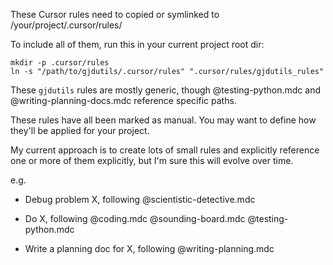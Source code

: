 These Cursor rules need to copied or symlinked to /your/project/.cursor/rules/

To include all of them, run this in your current project root dir:

```
mkdir -p .cursor/rules
ln -s "/path/to/gjdutils/.cursor/rules" ".cursor/rules/gjdutils_rules"
```

These `gjdutils` rules are mostly generic, though @testing-python.mdc and @writing-planning-docs.mdc reference specific paths.

These rules have all been marked as manual. You may want to define how they'll be applied for your project.

My current approach is to create lots of small rules and explicitly reference one or more of them explicitly, but I'm sure this will evolve over time.

e.g.

- Debug problem X, following @scientistic-detective.mdc

- Do X, following @coding.mdc @sounding-board.mdc @testing-python.mdc

- Write a planning doc for X, following @writing-planning.mdc